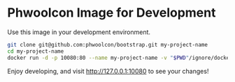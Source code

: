 Phwoolcon Image for Development
==

Use this image in your development environment.

```bash
git clone git@github.com:phwoolcon/bootstrap.git my-project-name
cd my-project-name
docker run -d -p 10080:80 --name my-project-name -v "$PWD"/ignore/docker:/mnt/data -v "$PWD":/srv/http --restart always -e "SET_UID=$UID" phwoolcon/phwoolcon-dev
```

Enjoy developing, and visit http://127.0.0.1:10080 to see your changes!
